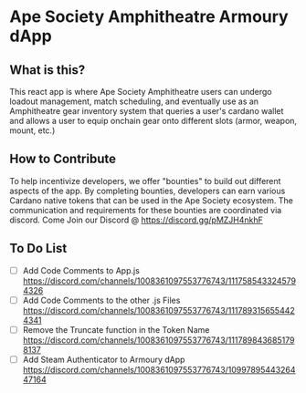 # Ape Society Amphitheatre Armoury dApp

## What is this?
This react app is where Ape Society Amphitheatre users can undergo loadout management, match scheduling, and eventually use as an Amphitheatre gear inventory system that queries a user's cardano wallet and allows a user to equip onchain gear onto different slots (armor, weapon, mount, etc.)

## How to Contribute ##
To help incentivize developers, we offer "bounties" to build out different aspects of the app. By completing bounties, developers can earn various Cardano native tokens that can be used in the Ape Society ecosystem. The communication and requirements for these bounties are coordinated via discord. Come Join our Discord @ https://discord.gg/pMZJH4nkhF

## To Do List ##
- [ ] Add Code Comments to App.js https://discord.com/channels/1008361097553776743/1117585433245794326
- [ ] Add Code Comments to the other .js Files https://discord.com/channels/1008361097553776743/1117893156554424341
- [ ] Remove the Truncate function in the Token Name https://discord.com/channels/1008361097553776743/1117898436851798137
- [ ] Add Steam Authenticator to Armoury dApp https://discord.com/channels/1008361097553776743/1099789544326447164
